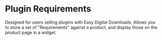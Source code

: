 # Plugin Requirements

Designed for users selling plugins with Easy Digital Downloads. Allows you to store a set of "Requirements" against a product, and display those on the product page in a widget.
